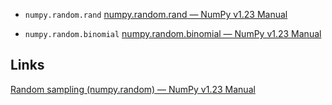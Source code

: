- `numpy.random.rand`
[numpy.random.rand — NumPy v1.23 Manual](https://numpy.org/doc/stable/reference/random/generated/numpy.random.rand.html)

- `numpy.random.binomial`
[numpy.random.binomial — NumPy v1.23 Manual](https://numpy.org/doc/stable/reference/random/generated/numpy.random.binomial.html)

## Links
[Random sampling (numpy.random) — NumPy v1.23 Manual](https://numpy.org/doc/stable/reference/random/index.html)